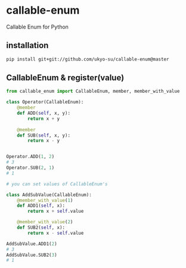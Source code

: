 # callable-enum
Callable Enum for Python

## installation

```bash
pip install git+git://github.com/ukyo-su/callable-enum@master
```

## CallableEnum & register(value)

```python
from callable_enum import CallableEnum, member, member_with_value

class Operator(CallableEnum):
    @member
    def ADD(self, x, y):
        return x + y
    
    @member
    def SUB(self, x, y):
        return x - y


Operator.ADD(1, 2)
# 3
Operator.SUB(2, 1)
# 1

# you can set values of CallableEnum's

class AddSubValue(CallableEnum):
    @member_with_value(1)
    def ADD1(self, x):
        return x + self.value

    @member_with_value(2)
    def SUB2(self, x):
        return x - self.value

AddSubValue.ADD1(2)
# 3
AddSubValue.SUB2(3)
# 1
```

